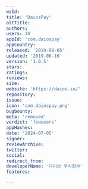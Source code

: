 ```yaml
---
wsId: 
title: 'DaiosPay'
altTitle: 
authors: 
users: 10
appId: 'com.daiospay'
appCountry: 
released: '2019-08-05'
updated: '2019-08-16'
version: '1.0.5'
stars: 
ratings: 
reviews: 
size: 
website: 'https://daios.io/'
repository: 
issue: 
icon: 'com.daiospay.png'
bugbounty: 
meta: 'removed'
verdict: 'fewusers'
appHashes: 
date: '2024-07-05'
signer: 
reviewArchive: 
twitter: 
social: 
redirect_from: 
developerName: '다이브 주식회사'
features: 

---
```


